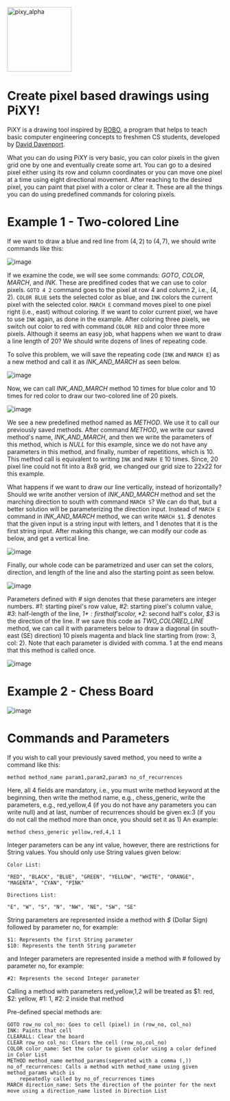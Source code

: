 <img width="150" alt="pixy_alpha" src="https://user-images.githubusercontent.com/3480398/163027801-21a4724c-6d20-4d6a-bd38-42d3cba5bec3.PNG">


# Create pixel based drawings using PiXY!

PiXY is a drawing tool inspired by [ROBO](http://www.cs.bilkent.edu.tr/~david/robo.htm), a program that helps to teach basic computer engineering concepts to freshmen CS students, developed by [David Davenport](http://www.cs.bilkent.edu.tr/~david/david.html).

What you can do using PiXY is very basic, you can color pixels in the given grid one by one and eventually create some art. You can go to a desired pixel either using its row and column coordinates or you can move one pixel at a time using eight directional movement. After reaching to the desired pixel, you can paint that pixel with a color or clear it. These are all the things you can do using predefined commands for coloring pixels.

# Example 1 - Two-colored Line

If we want to draw a blue and red line from $(4,2)$ to $(4,7)$, we should write commands like this:

![image](https://user-images.githubusercontent.com/3480398/162762595-2a1d2e92-3239-49e3-baec-81e0b6f4bbe3.png)

If we examine the code, we will see some commands: *GOTO*, *COLOR*, *MARCH*, and *INK*. These are predifined codes that we can use to color pixels. `GOTO 4 2` command goes to the pixel at row $4$ and column $2$, i.e., $(4,2)$. `COLOR BLUE` sets the selected color as blue, and `INK` colors the current pixel with the selected color. `MARCH E` command moves pixel to one pixel right (i.e., east) without coloring. If we want to color current pixel, we have to use `INK` again, as done in the example. After coloring three pixels, we switch out color to red with command `COLOR RED` and color three more pixels. Although it seems an easy job, what happens when we want to draw a line length of $20$? We should write dozens of lines of repeating code.

To solve this problem, we will save the repeating code (`INK` and `MARCH E`) as a new method and call it as *INK_AND_MARCH* as seen below. 

![image](https://user-images.githubusercontent.com/3480398/162753398-6b6a111f-b654-4bb5-bc9b-6101bf00a051.png)

Now, we can call *INK_AND_MARCH* method $10$ times for blue color and $10$ times for red color to draw our two-colored line of $20$ pixels.

![image](https://user-images.githubusercontent.com/3480398/162755411-ffdccecd-eafc-43f6-835e-1ca6a81def35.png)

We see a new predefined method named as *METHOD*. We use it to call our previously saved methods. After command *METHOD*, we write our saved method's name, *INK_AND_MARCH*, and then we write the parameters of this method, which is *NULL* for this example, since we do not have any parameters in this method, and finally, number of repetitions, which is $10$. This method call is equivalent to writing `INK` and `MARH E` $10$ times. Since, $20$ pixel line could not fit into a $8$x$8$ grid, we changed our grid size to $22$x$22$ for this example.

What happens if we want to draw our line vertically, instead of horizontally? Should we write another version of *INK_AND_MARCH* method and set the marching direction to south with command `MARCH S`? We can do that, but a better solution will be parameterizing the direction input. Instead of `MARCH E` command in *INK_AND_MARCH* method, we can write `MARCH $1`. *$* denotes that the given input is a string input with letters, and $1$ denotes that it is the first string input. After making this change, we can modify our code as below, and get a vertical line.

![image](https://user-images.githubusercontent.com/3480398/162756777-c2f8bcc2-b621-4978-a473-394755d5d348.png)

Finally, our whole code can be parametrized and user can set the colors, direction, and length of the line and also the starting point as seen below. 

![image](https://user-images.githubusercontent.com/3480398/162761475-3635cc76-ad05-4900-b10a-ddc167e85a9a.png)

Parameters defined with *#* sign denotes that these parameters are integer numbers. *#1*: starting pixel's row value, *#2*: starting pixel's column value, *#3*: half-length of the line, *$1*: first half's color, *$2*: second half's color, *$3* is the direction of the line. If we save this code as *TWO_COLORED_LINE* method, we can call it with parameters below to draw a diagonal (in south-east (SE) direction) $10$ pixels magenta and black line starting from (row: $3$, col: $2$). Note that each parameter is divided with comma. $1$ at the end means that this method is called once.

![image](https://user-images.githubusercontent.com/3480398/162761958-9af2c0fd-8ab8-42de-a687-cb0d9a9da527.png)


# Example 2 - Chess Board

![image](https://user-images.githubusercontent.com/3480398/144652718-de890bac-6cb9-4c65-a123-be09418bbcb5.png)

# Commands and Parameters

If you wish to call your previously saved method, you need to write a command like this:

	method method_name param1,param2,param3 no_of_recurrences

Here, all $4$ fields are mandatory, i.e., you must write method keyword at the beginning, then write the
	method name, e.g., chess_generic, write the parameters, e.g., red,yellow,$4$ (if you do not have any parameters you can write null)
	and at last, number of recurrences should be given ex:3 (if you do not call the method more than once,
	you should set it as 1) An example:

	method chess_generic yellow,red,4,1 1

Integer parameters can be any int value, however, there are restrictions for String values. You should
only use String values given below:

	Color List:

	"RED", "BLACK", "BLUE", "GREEN", "YELLOW", "WHITE", "ORANGE", "MAGENTA", "CYAN", "PINK"

	Directions List:

	"E", "W", "S", "N", "NW", "NE", "SW", "SE"

String parameters are represented inside a method with *$* (Dollar Sign) followed by parameter no, for example:

	$1: Represents the first String parameter
	$10: Represents the tenth String parameter

and Integer parameters are represented inside a method with # followed by parameter no, for example:

	#2: Represents the second Integer parameter

Calling a method with parameters red,yellow,1,2 will be treated as $1: red, $2: yellow, #1: 1, #2: 2 inside that method

Pre-defined special methods are:

	GOTO row_no col_no: Goes to cell (pixel) in (row_no, col_no)
	INK: Paints that cell
	CLEARALL: Clear the board
	CLEAR row_no col_no: Clears the cell (row_no,col_no)
	COLOR color_name: Set the color to given color using a color defined in Color List
	METHOD method_name method_params(seperated with a comma (,)) no_of_recurrences: Calls a method with method_name using given method_params which is
		repeatedly called by no_of_recurrences times
	MARCH direction_name: Sets the direction of the pointer for the next move using a direction_name listed in Direction List

